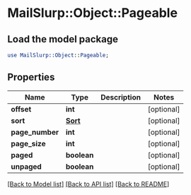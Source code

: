 # MailSlurp::Object::Pageable

## Load the model package
```perl
use MailSlurp::Object::Pageable;
```

## Properties
Name | Type | Description | Notes
------------ | ------------- | ------------- | -------------
**offset** | **int** |  | [optional] 
**sort** | [**Sort**](Sort) |  | [optional] 
**page_number** | **int** |  | [optional] 
**page_size** | **int** |  | [optional] 
**paged** | **boolean** |  | [optional] 
**unpaged** | **boolean** |  | [optional] 

[[Back to Model list]](../README#documentation-for-models) [[Back to API list]](../README#documentation-for-api-endpoints) [[Back to README]](../README)


